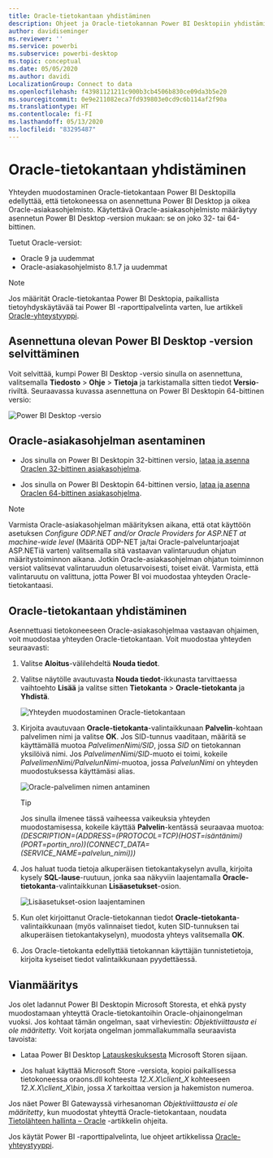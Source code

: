 ```yaml
---
title: Oracle-tietokantaan yhdistäminen
description: Ohjeet ja Oracle-tietokannan Power BI Desktopiin yhdistämiseen tarvittavat ladattavat tiedostot
author: davidiseminger
ms.reviewer: ''
ms.service: powerbi
ms.subservice: powerbi-desktop
ms.topic: conceptual
ms.date: 05/05/2020
ms.author: davidi
LocalizationGroup: Connect to data
ms.openlocfilehash: f43981121211c900b3cb4506b830ce09da3b5e20
ms.sourcegitcommit: 0e9e211082eca7fd939803e0cd9c6b114af2f90a
ms.translationtype: HT
ms.contentlocale: fi-FI
ms.lasthandoff: 05/13/2020
ms.locfileid: "83295487"
---
```

# <a name="connect-to-an-oracle-database"></a>Oracle-tietokantaan yhdistäminen
Yhteyden muodostaminen Oracle-tietokantaan Power BI Desktopilla edellyttää, että tietokoneessa on asennettuna Power BI Desktop ja oikea Oracle-asiakasohjelmisto. Käytettävä Oracle-asiakasohjelmisto määräytyy asennetun Power BI Desktop ‑version mukaan: se on joko 32- tai 64-bittinen.

Tuetut Oracle-versiot: 
- Oracle 9 ja uudemmat
- Oracle-asiakasohjelmisto 8.1.7 ja uudemmat

> [!NOTE]
> Jos määrität Oracle-tietokantaa Power BI Desktopia, paikallista tietoyhdyskäytävää tai Power BI -raporttipalvelinta varten, lue artikkeli [Oracle-yhteystyyppi](https://docs.microsoft.com/sql/reporting-services/report-data/oracle-connection-type-ssrs?view=sql-server-ver15). 


## <a name="determining-which-version-of-power-bi-desktop-is-installed"></a>Asennettuna olevan Power BI Desktop -version selvittäminen
Voit selvittää, kumpi Power BI Desktop -versio sinulla on asennettuna, valitsemalla **Tiedosto** > **Ohje** > **Tietoja** ja tarkistamalla sitten tiedot **Versio**-riviltä. Seuraavassa kuvassa asennettuna on Power BI Desktopin 64-bittinen versio:

![Power BI Desktop ‑versio](media/desktop-connect-oracle-database/connect-oracle-database_1.png)

## <a name="installing-the-oracle-client"></a>Oracle-asiakasohjelman asentaminen
- Jos sinulla on Power BI Desktopin 32-bittinen versio, [lataa ja asenna Oraclen 32-bittinen asiakasohjelma](https://www.oracle.com/technetwork/topics/dotnet/utilsoft-086879.html).

- Jos sinulla on Power BI Desktopin 64-bittinen versio, [lataa ja asenna Oraclen 64-bittinen asiakasohjelma](https://www.oracle.com/database/technologies/odac-downloads.html).

> [!NOTE]
> Varmista Oracle-asiakasohjelman määrityksen aikana, että otat käyttöön asetuksen *Configure ODP.NET and/or Oracle Providers for ASP.NET at machine-wide level* (Määritä ODP-NET ja/tai Oracle-palveluntarjoajat ASP.NETiä varten) valitsemalla sitä vastaavan valintaruudun ohjatun määritystoiminnon aikana. Jotkin Oracle-asiakasohjelman ohjatun toiminnon versiot valitsevat valintaruudun oletusarvoisesti, toiset eivät. Varmista, että valintaruutu on valittuna, jotta Power BI voi muodostaa yhteyden Oracle-tietokantaasi.

## <a name="connect-to-an-oracle-database"></a>Oracle-tietokantaan yhdistäminen
Asennettuasi tietokoneeseen Oracle-asiakasohjelmaa vastaavan ohjaimen, voit muodostaa yhteyden Oracle-tietokantaan. Voit muodostaa yhteyden seuraavasti:

1. Valitse **Aloitus**-välilehdeltä **Nouda tiedot**. 

2. Valitse näytölle avautuvasta **Nouda tiedot**-ikkunasta tarvittaessa vaihtoehto **Lisää** ja valitse sitten **Tietokanta** > **Oracle-tietokanta** ja **Yhdistä**.
   
   ![Yhteyden muodostaminen Oracle-tietokantaan](media/desktop-connect-oracle-database/connect-oracle-database_2.png)
2. Kirjoita avautuvaan **Oracle-tietokanta**-valintaikkunaan **Palvelin**-kohtaan palvelimen nimi ja valitse **OK**. Jos SID-tunnus vaaditaan, määritä se käyttämällä muotoa *PalvelimenNimi/SID*, jossa *SID* on tietokannan yksilöivä nimi. Jos *PalvelimenNimi/SID*-muoto ei toimi, kokeile *PalvelimenNimi/PalvelunNimi*-muotoa, jossa *PalvelunNimi* on yhteyden muodostuksessa käyttämäsi alias.


   ![Oracle-palvelimen nimen antaminen](media/desktop-connect-oracle-database/connect-oracle-database_3.png)

   > [!TIP]
   > Jos sinulla ilmenee tässä vaiheessa vaikeuksia yhteyden muodostamisessa, kokeile käyttää **Palvelin**-kentässä seuraavaa muotoa: *(DESCRIPTION=(ADDRESS=(PROTOCOL=TCP)(HOST=isäntänimi)(PORT=portin_nro))(CONNECT_DATA=(SERVICE_NAME=palvelun_nimi)))*
   
3. Jos haluat tuoda tietoja alkuperäisen tietokantakyselyn avulla, kirjoita kysely **SQL-lause**-ruutuun, jonka saa näkyviin laajentamalla **Oracle-tietokanta**-valintaikkunan **Lisäasetukset**-osion.
   
   ![Lisäasetukset-osion laajentaminen](media/desktop-connect-oracle-database/connect-oracle-database_4.png)
4. Kun olet kirjoittanut Oracle-tietokannan tiedot **Oracle-tietokanta**-valintaikkunaan (myös valinnaiset tiedot, kuten SID-tunnuksen tai alkuperäisen tietokantakyselyn), muodosta yhteys valitsemalla **OK**.
5. Jos Oracle-tietokanta edellyttää tietokannan käyttäjän tunnistetietoja, kirjoita kyseiset tiedot valintaikkunaan pyydettäessä.


## <a name="troubleshooting"></a>Vianmääritys

Jos olet ladannut Power BI Desktopin Microsoft Storesta, et ehkä pysty muodostamaan yhteyttä Oracle-tietokantoihin Oracle-ohjainongelman vuoksi. Jos kohtaat tämän ongelman, saat virheviestin: *Objektiviittausta ei ole määritetty.* Voit korjata ongelman jommallakummalla seuraavista tavoista:

* Lataa Power BI Desktop [Latauskeskuksesta](https://www.microsoft.com/download/details.aspx?id=58494) Microsoft Storen sijaan.

* Jos haluat käyttää Microsoft Store -versiota, kopioi paikallisessa tietokoneessa oraons.dll kohteesta _12.X.X\client_X_ kohteeseen _12.X.X\client_X\bin_, jossa _X_ tarkoittaa version ja hakemiston numeroa.

Jos näet Power BI Gatewayssä virhesanoman *Objektiviittausta ei ole määritetty*, kun muodostat yhteyttä Oracle-tietokantaan, noudata [Tietolähteen hallinta – Oracle](service-gateway-onprem-manage-oracle.md) -artikkelin ohjeita.

Jos käytät Power BI -raporttipalvelinta, lue ohjeet artikkelissa [Oracle-yhteystyyppi](https://docs.microsoft.com/sql/reporting-services/report-data/oracle-connection-type-ssrs?view=sql-server-ver15).
